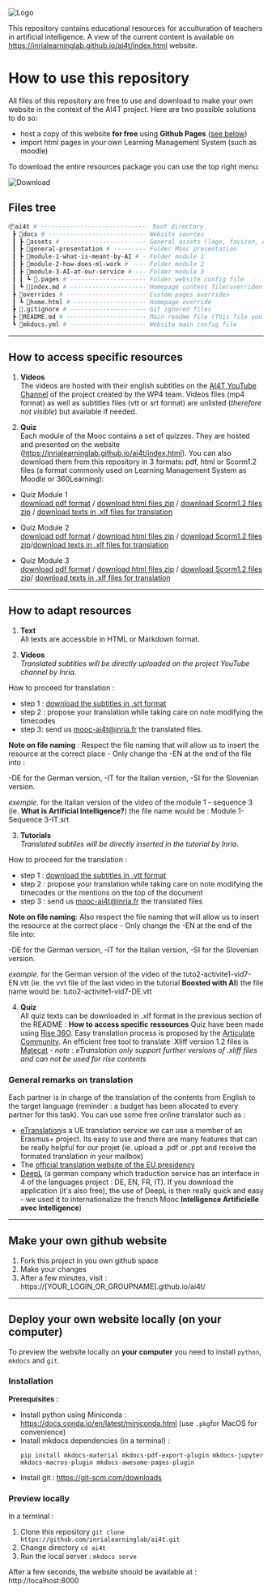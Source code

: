 ![Logo](https://user-images.githubusercontent.com/5736114/133277346-2bf4460c-9a3d-48a7-a28c-6f81fc7f709c.png)

This repository contains educational resources for acculturation of teachers in artificial intelligence. A view of the current content is available on https://inrialearninglab.github.io/ai4t/index.html website.

# How to use this repository

All files of this repository are free to use and download to make your own website in the context of the AI4T project. Here are two possible solutions to do so:
- host a copy of this website **for free** using **Github Pages** ([see below](#make-your-own-github-website))
- import html pages in your own Learning Management System (such as moodle)

To download the entire resources package you can use the top right menu:

![Download](https://user-images.githubusercontent.com/5736114/133274837-b30bf8fa-abb7-4c15-98cc-a6d87d41f6a8.png)


## Files tree

```bash
📦ai4t # ------------------------------ Root directory
 ┣ 📂docs # --------------------------- Website sources
 ┃ ┣ 📂assets # ----------------------- General assets (logo, favicon, etc)
 ┃ ┣ 📂general-presentation # --------- Folder Mooc presentation
 ┃ ┣ 📂module-1-what-is-meant-by-AI # - Folder module 1
 ┃ ┣ 📂module-2-how-does-ml-work # ---- Folder module 2
 ┃ ┣ 📂module-3-AI-at-our-service # --- Folder module 3
 ┃ ┃ ┗ 📜.pages # --------------------- Folder website config file
 ┃ ┗ 📜index.md # --------------------- Homepage content file(overriden by home.html)
 ┣ 📂overrides # ---------------------- Custom pages overrides
 ┃ ┗ 📜home.html # -------------------- Homepage override
 ┣ 📜.gitignore # --------------------- Git ignored files
 ┣ 📜README.md # ---------------------- Main readme file (This file you're reading)
 ┗ 📜mkdocs.yml # --------------------- Website main config file
```
--------

## How to access specific resources

1. **Videos**  
  The videos are hosted with their english subtitles on the [AI4T YouTube Channel](https://www.youtube.com/channel/UCBd_PgP_BdhmgdSzz5d83vQ) of the project created by the WP4 team. Videos files (mp4 format) as well as subtitles files (vtt or srt format) are unlisted (_therefore not visible_) but available if needed.

2. **Quiz**  
  Each module of the Mooc contains a set of quizzes. They are hosted and presented on the website (https://inrialearninglab.github.io/ai4t/index.html).
  You can also download them from this repository in 3 formats: pdf, html or Scorm1.2 files (a format commonly used on Learning Management System as Moodle or 360Learning):
  * Quiz Module 1  
    [download pdf format](https://github.com/inrialearninglab/ai4t/raw/main/docs/module-1-what-is-meant-by-ai/1-4-quiz-module-1/Quiz-1-ressources/PDF/AI4T-quiz-module3-artificial-intelligence-at-our-service.pdf) / [download html files zip](https://github.com/inrialearninglab/ai4t/raw/main/docs/module-1-what-is-meant-by-ai/1-4-quiz-module-1/Quiz-1-ressources/HTML.zip) / [download Scorm1.2 files zip](https://github.com/inrialearninglab/ai4t/raw/main/docs/module-1-what-is-meant-by-ai/1-4-quiz-module-1/Quiz-1-ressources/SCORM.zip) / [download texts in .xlf files for translation](https://github.com/inrialearninglab/ai4t/raw/main/docs/general-presentation/0-1-conditions-of-use-of-the-mooc-and-its-contents/Quiz-subtitles-xlf-files/Quiz-module-1-who-is-afraid-of-ai.xlf.zip)

  * Quiz Module 2  
  [download pdf format](https://github.com/inrialearninglab/ai4t/raw/main/docs/module-2-how-does-ml-work/2-4-quiz-module-2/Quiz-2-ressources/PDF/AI4T-quiz-module2-how-does-machine-learning-works.pdf) / [download html files zip](https://github.com/inrialearninglab/ai4t/raw/main/docs/module-2-how-does-ml-work/2-4-quiz-module-2/Quiz-2-ressources/HTML.zip) / [download Scorm1.2 files zip](https://github.com/inrialearninglab/ai4t/raw/main/docs/module-2-how-does-ml-work/2-4-quiz-module-2/Quiz-2-ressources/SCORM.zip)/[download texts in .xlf files for translation](https://github.com/inrialearninglab/ai4t/raw/main/docs/general-presentation/0-1-conditions-of-use-of-the-mooc-and-its-contents/Quiz-subtitles-xlf-files/Quiz-module-2-how-does-machine-learning-work.xlf.zip)

  * Quiz Module 3  
    [download pdf format](https://github.com/inrialearninglab/ai4t/raw/main/docs/module-3-AI-at-our-service/3-4-quiz-module-3/Quiz-3-ressources/PDF/AI4T-quiz-module3-artificial-intelligence-at-our-service.pdf) / [download html files zip](https://github.com/inrialearninglab/ai4t/raw/main/docs/module-3-AI-at-our-service/3-4-quiz-module-3/Quiz-3-ressources/HTML.zip) / [download Scorm1.2 files zip](https://github.com/inrialearninglab/ai4t/raw/main/docs/module-3-AI-at-our-service/3-4-quiz-module-3/Quiz-3-ressources/SCORM.zip)/
    [download texts in .xlf files for translation](https://github.com/inrialearninglab/ai4t/raw/main/docs/general-presentation/0-1-conditions-of-use-of-the-mooc-and-its-contents/Quiz-subtitles-xlf-files/Quiz-module-3-artificial-intelligence-at-our-service.xlf.zip)


--------

## How to adapt resources

1. **Text**  
All texts are accessible in HTML or Markdown format.

2. **Videos**  
*Translated subtitles will be directly uploaded on the project YouTube channel by Inria.*

How to proceed for translation :
- step 1 : [download the subtitles in .srt format](https://github.com/inrialearninglab/ai4t/raw/main/docs/general-presentation/0-1-conditions-of-use-of-the-mooc-and-its-contents/Subtitles-EN-09-2021/Videos-SRT.zip)
- step 2 : propose your translation while taking care on note modifying the timecodes
- step 3:  send us [mooc-ai4t@inria.fr](mailto:mooc-ai4t@inria.fr) the translated files.

**Note on file naming**  : Respect the file naming that will allow us to insert the resource at the correct place - Only change the -EN at the end of the file into :

-DE for the German version,
-IT for the Italian version,
-SI for the Slovenian version.

*exemple.*  for the Italian version of the video of the module 1 - sequence 3 (ie. **What is Artificial Intelligence?**) the file name would be : Module 1-Sequence 3-IT.srt

3. **Tutorials**  
*Translated subtiles will be directly inserted in the tutorial by Inria.*

How to proceed for the translation :
- step 1 : [download the subtitles in .vtt format](https://github.com/inrialearninglab/ai4t/raw/main/docs/general-presentation/0-1-conditions-of-use-of-the-mooc-and-its-contents/Subtitles-EN-09-2021/Tutorials-VTT.zip)  
- step 2 : propose your translation while taking care on note modifying the timecodes or the mentions on the top of the document
- step 3 : send us [mooc-ai4t@inria.fr](mailto:mooc-ai4t@inria.fr) the translated files

**Note on file naming**: Also respect the file naming that will allow us to insert the resource at the correct place - Only change the -EN at the end of the file into:

-DE for the German version,
-IT for the Italian version,
-SI for the Slovenian version.

*example.*  for the German version of the video of the tuto2-activite1-vid7-EN.vtt (ie. the vvt file of the last video in the tutorial **Boosted with AI**) the file name would be: tuto2-activite1-vid7-DE.vtt

4. **Quiz**  
All quiz texts can be downloaded in .xlf format in the previous section of the README : **How to access specific ressources**
Quiz have been made using [Rise 36O](https://articulate.com/360/rise). Easy translation process is proposed by the  [Articulate Community](https://community.articulate.com/series/rise-360/articles/rise-360-translate-your-course). An efficient free tool to translate .Xliff version 1.2 files is [Matecat](https://www.matecat.com) - _note_ : _eTranslation only support further versions of .xliff files and can not be used for rise contents_

### General remarks on translation
Each partner is in charge of the translation of the contents from English to the target language (reminder : a budget has been allocated to every partner for this task).
You can  use some free online translator such as :
- [eTranslation](https://ec.europa.eu/cefdigital/wiki/display/CEFDIGITAL/Grants+eTranslation)is a UE translation service we can use a member of an Erasmus+ project. Its easy to use and there are many features that can be really helpful for our projet (ie. upload a .pdf or .ppt and receive the formated translation in your mailbox)
- The [official translation website of the EU presidency](https://presidencymt.eu/#/)
- [DeepL](https://www.deepl.com/translator) (a german company which traduction service has an interface in 4 of the languages project : DE, EN, FR, IT). If you download the application (it's also free), the use of DeepL is then really quick and easy - we used it to internationalize the french Mooc **Intelligence Artificielle avec Intelligence**)

--------

## Make your own github website

1. Fork this project in you own github space
2. Make your changes
3. After a few minutes, visit : https://[YOUR_LOGIN_OR_GROUPNAME].github.io/ai4t/

--------

## Deploy your own website locally (on your computer)

To preview the website locally on **your computer** you need to install `python`, `mkdocs` and `git`.

### Installation

**Prerequisites :**
- Install python using Miniconda : https://docs.conda.io/en/latest/miniconda.html (use `.pkg`for MacOS for convenience)
- Install mkdocs dependencies (in a terminal) :
  ```shell
  pip install mkdocs-material mkdocs-pdf-export-plugin mkdocs-jupyter mkdocs-macros-plugin mkdocs-awesome-pages-plugin
  ```
- Install git : https://git-scm.com/downloads

### Preview locally

In a terminal :

1. Clone this repository `git clone https://github.com/inrialearninglab/ai4t.git`
2. Change directory `cd ai4t`
3. Run the local server : `mkdocs serve`

After a few seconds, the website should be available at : http://localhost:8000
